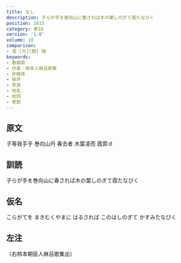 ```yaml
---
title: なし
description: 子らが手を巻向山に春されば木の葉しのぎて霞たなびく
position: 1815
category: 巻10
version: '1.0'
volume: 10
comparison:
- 凌 [元][類] 陵
keywords:
- 春雑歌
- 作者：柿本人麻呂歌集
- 非略体
- 桜井
- 奈良
- 地名
- 枕詞
- 季節
---
```


## 原文

子等我手乎 巻向山丹 春去者 木葉凌而 霞霏ｄ

## 訓読

子らが手を巻向山に春されば木の葉しのぎて霞たなびく

## 仮名

こらがてを まきむくやまに はるされば このはしのぎて かすみたなびく

## 左注

（右柿本朝臣人麻呂歌集出）
